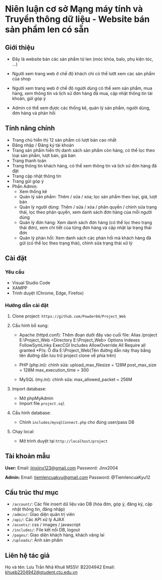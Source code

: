 # Niên luận cơ sở Mạng máy tính và Truyền thông dữ liệu - Website bán sản phẩm len có sẵn

## Giới thiệu
- Đây là website bán các sản phẩm từ len (móc khóa, balo, phụ kiện tóc, ...)

- Người xem trang web ở chế độ khách chỉ có thể lướt xem các sản phẩm của shop
- Người xem trang web ở chế độ người dùng có thể xem sản phẩm, mua hàng, xem thông tin và lịch sử đơn hàng đã mua, 
cập nhật thông tin tài khoản, gửi góp ý
- Admin có thể xem được các thống kê, quản lý sản phẩm, người dùng, đơn hàng và phản hồi

## Tính năng chính
- Trang chủ hiển thị 12 sản phẩm có lượt bán cao nhất
- Đăng nhập / Đăng ký tài khoản
- Trang sản phẩm hiển thị danh sách sản phẩm còn hàng, có thể lọc theo loại sản phẩm, lượt bán, giá bán
- Trang thanh toán
- Trang thông tin khách hàng, có thể xem thông tin và lịch sử đơn hàng đã đặt
- Trang cập nhật thông tin
- Trang gửi góp ý
- Phần Admin:
    + Xem thống kê
    + Quản lý sản phẩm: Thêm / sửa / xóa; lọc sản phẩm theo loại, giá, lượt bán
    + Quản lý người dùng: Thêm / sửa / xóa / phân quyền / chỉnh sửa trạng thái, lọc theo phân quyền, xem danh sách 
    đơn hàng của mỗi người dùng
    + Quản lý đơn hàng: Xem danh sách đơn hàng (có thể lọc theo trạng thái đơn), xem chi tiết của từng đơn hàng và
    cập nhật lại trạng thái đơn
    + Quản lý phản hồi: Xem danh sách các phản hồi mà khách hàng đã gửi (có thể lọc theo trạng thái), 
    chỉnh sửa trạng thái xử lý

## Cài đặt

### Yêu cầu
- Visual Studio Code
- XAMPP
- Trình duyệt (Chrome, Edge, Firefox)

### Hướng dẫn cài đặt
1. Clone project: `https://github.com/Powder04/Project_Web`

2. Cấu hình bổ sung:
    - Apache (httpd.conf): Thêm đoạn dưới đây vào cuối file:
        Alias /project E:\Project_Web
        <Directory E:\Project_Web>
            Options Indexes FollowSymLinks ExecCGI Includes
            AllowOverride All
            Require all granted
        </Directory>
    *P/s: Ổ đĩa E:\Project_Web(Tên đường dẫn này thay bằng tên đường dẫn lưu trữ project clone về phía trên) 

    - PHP (php.ini): chỉnh sửa:
        upload_max_filesize = 128M
        post_max_size = 128M
        max_execution_time = 300

    - MySQL (my.ini): chỉnh sửa:
        max_allowed_packet = 256M

3. Import database: 
    - Mở phpMyAdmin
    - Import file `project.sql`

4. Cấu hình database:
    - Chỉnh `includes/mysqlConnect.php` cho đúng user/pass DB

5. Chạy local:
    - Mở trình duyệt tại `http://localhost/project`

## Tài khoản mẫu
**User:**
    Email: jinxjinx123@gmail.com
    Password: Jinx2004

**Admin:**
    Email: tiemlencuakyu@gmail.com
    Password: @TiemlencuaKyu12

## Cấu trúc thư mục
- `/account/`: Các file insert dữ liệu vào DB (hóa đơn, góp ý, đăng ký, cập nhật thông tin, đăng nhập) 
- `/admin/`: Giao diện quản trị viên
- `/api/`: Các API xử lý AJAX
- `/assets/`: css / images / javascript
- `/includes/`: File kết nối DB, logout
- `/pages/`: Giao diện khách hàng, khách vãng lai
- `/uploads/`: Ảnh sản phẩm

## Liên hệ tác giả
Họ và tên: Lưu Trần Nhã Khuê
MSSV: B2204942
Email: khueb2204942@student.ctu.edu.vn